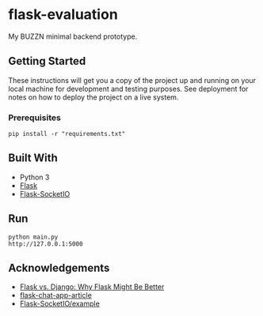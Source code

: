 # flask-evaluation
My BUZZN minimal backend prototype.

## Getting Started
These instructions will get you a copy of the project up and running on your local machine for development and testing purposes. See deployment for notes on how to deploy the project on a live system.

### Prerequisites
```
pip install -r "requirements.txt"
```

## Built With 
* Python 3
* [Flask](https://github.com/pallets/flask)
* [Flask-SocketIO](https://github.com/miguelgrinberg/Flask-SocketIO)

## Run 
```
python main.py
http://127.0.0.1:5000
```

## Acknowledgements
* [Flask vs. Django: Why Flask Might Be Better](https://www.codementor.io/garethdwyer/flask-vs-django-why-flask-might-be-better-4xs7mdf8v)
* [flask-chat-app-article](https://github.com/samhita-alla/flask-chat-app-article)
* [Flask-SocketIO/example](https://github.com/miguelgrinberg/Flask-SocketIO/tree/master/example)
